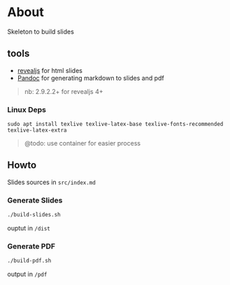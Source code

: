 
# About

Skeleton to build slides 


## tools

* [revealjs](https://revealjs.com/) for html slides
* [Pandoc](https://pandoc.org/installing.html#linux) for generating markdown to slides and pdf

> nb: 2.9.2.2+ for revealjs 4+

### Linux Deps

`sudo apt install texlive texlive-latex-base texlive-fonts-recommended texlive-latex-extra`

> @todo: use container for easier process


## Howto

Slides sources in `src/index.md`


### Generate Slides


```bash
./build-slides.sh
```
ouptut in `/dist`


### Generate PDF

```bash
./build-pdf.sh
```

output in `/pdf`